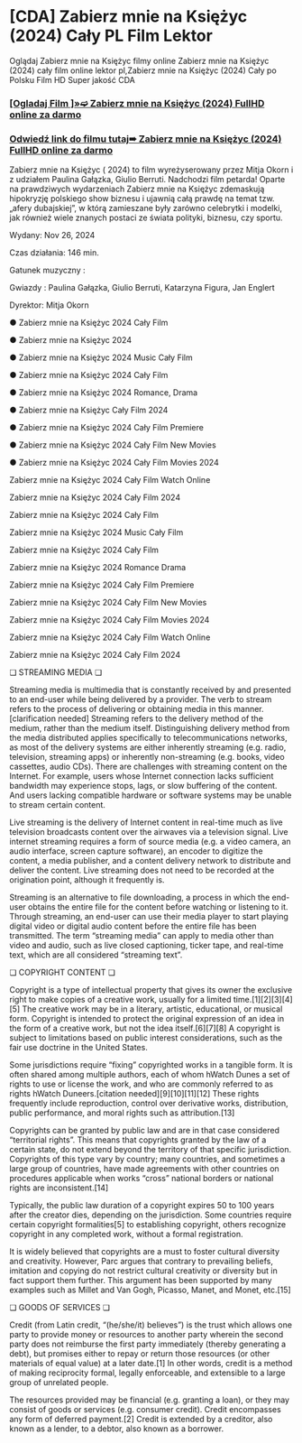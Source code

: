 # [CDA] Zabierz mnie na Księżyc (2024) Cały PL Film Lektor
Oglądaj Zabierz mnie na Księżyc  filmy online Zabierz mnie na Księżyc  (2024) cały film online lektor pl,Zabierz mnie na Księżyc  (2024) Cały po Polsku Film HD Super jakość CDA

 

 <div class="markdown-heading" dir="auto"><h3 tabindex="-1" class="heading-element" dir="auto"><a href="https://cutt.ly/Vejeadrp">[Ogladaj Film ]»➫ Zabierz mnie na Księżyc (2024) FullHD online za darmo</a></h3></p>

<div class="markdown-heading" dir="auto"><h3 tabindex="-1" class="heading-element" dir="auto"><a href="https://cutt.ly/Vejeadrp">Odwiedź link do filmu tutaj➠ Zabierz mnie na Księżyc (2024) FullHD online za darmo</a></h3></p>


 

Zabierz mnie na Księżyc  ( 2024) to   film wyreżyserowany przez  Mitja Okorn i z udziałem  Paulina Gałązka, Giulio Berruti. Nadchodzi film petarda! Oparte na prawdziwych wydarzeniach Zabierz mnie na Księżyc  zdemaskują hipokryzję polskiego show biznesu i ujawnią całą prawdę na temat tzw. „afery dubajskiej”, w którą zamieszane były zarówno celebrytki i modelki, jak również wiele znanych postaci ze świata polityki, biznesu, czy sportu.

 

Wydany: Nov 26, 2024

Czas działania:  146 min.

Gatunek muzyczny : 

Gwiazdy : Paulina Gałązka, Giulio Berruti, Katarzyna Figura, Jan Englert

Dyrektor: Mitja Okorn

 

● Zabierz mnie na Księżyc  2024 Cały Film

● Zabierz mnie na Księżyc  2024

● Zabierz mnie na Księżyc  2024 Music Cały Film

● Zabierz mnie na Księżyc  2024 Cały Film

● Zabierz mnie na Księżyc  2024 Romance, Drama

● Zabierz mnie na Księżyc  Cały Film 2024

● Zabierz mnie na Księżyc  2024 Cały Film Premiere

● Zabierz mnie na Księżyc  2024 Cały Film New Movies

● Zabierz mnie na Księżyc  2024 Cały Film Movies 2024

Zabierz mnie na Księżyc  2024 Cały Film Watch Online

Zabierz mnie na Księżyc  2024 Cały Film 2024

Zabierz mnie na Księżyc  2024 Cały Film

Zabierz mnie na Księżyc  2024 Music Cały Film

Zabierz mnie na Księżyc  2024 Cały Film

Zabierz mnie na Księżyc  2024 Romance Drama

Zabierz mnie na Księżyc  2024 Cały Film Premiere

Zabierz mnie na Księżyc  2024 Cały Film New Movies

Zabierz mnie na Księżyc  2024 Cały Film Movies 2024

Zabierz mnie na Księżyc  2024 Cały Film Watch Online

Zabierz mnie na Księżyc  2024 Cały Film 2024

 

❏ STREAMING MEDIA ❏

 

Streaming media is multimedia that is constantly received by and presented to an end-user while being delivered by a provider. The verb to stream refers to the process of delivering or obtaining media in this manner.[clarification needed] Streaming refers to the delivery method of the medium, rather than the medium itself. Distinguishing delivery method from the media distributed applies specifically to telecommunications networks, as most of the delivery systems are either inherently streaming (e.g. radio, television, streaming apps) or inherently non-streaming (e.g. books, video cassettes, audio CDs). There are challenges with streaming content on the Internet. For example, users whose Internet connection lacks sufficient bandwidth may experience stops, lags, or slow buffering of the content. And users lacking compatible hardware or software systems may be unable to stream certain content.

Live streaming is the delivery of Internet content in real-time much as live television broadcasts content over the airwaves via a television signal. Live internet streaming requires a form of source media (e.g. a video camera, an audio interface, screen capture software), an encoder to digitize the content, a media publisher, and a content delivery network to distribute and deliver the content. Live streaming does not need to be recorded at the origination point, although it frequently is.


Streaming is an alternative to file downloading, a process in which the end-user obtains the entire file for the content before watching or listening to it. Through streaming, an end-user can use their media player to start playing digital video or digital audio content before the entire file has been transmitted. The term “streaming media” can apply to media other than video and audio, such as live closed captioning, ticker tape, and real-time text, which are all considered “streaming text”.

 

❏ COPYRIGHT CONTENT ❏

 

Copyright is a type of intellectual property that gives its owner the exclusive right to make copies of a creative work, usually for a limited time.[1][2][3][4][5] The creative work may be in a literary, artistic, educational, or musical form. Copyright is intended to protect the original expression of an idea in the form of a creative work, but not the idea itself.[6][7][8] A copyright is subject to limitations based on public interest considerations, such as the fair use doctrine in the United States.

Some jurisdictions require “fixing” copyrighted works in a tangible form. It is often shared among multiple authors, each of whom hWatch Dunes a set of rights to use or license the work, and who are commonly referred to as rights hWatch Duneers.[citation needed][9][10][11][12] These rights frequently include reproduction, control over derivative works, distribution, public performance, and moral rights such as attribution.[13]


Copyrights can be granted by public law and are in that case considered “territorial rights”. This means that copyrights granted by the law of a certain state, do not extend beyond the territory of that specific jurisdiction. Copyrights of this type vary by country; many countries, and sometimes a large group of countries, have made agreements with other countries on procedures applicable when works “cross” national borders or national rights are inconsistent.[14]

Typically, the public law duration of a copyright expires 50 to 100 years after the creator dies, depending on the jurisdiction. Some countries require certain copyright formalities[5] to establishing copyright, others recognize copyright in any completed work, without a formal registration.

It is widely believed that copyrights are a must to foster cultural diversity and creativity. However, Parc argues that contrary to prevailing beliefs, imitation and copying do not restrict cultural creativity or diversity but in fact support them further. This argument has been supported by many examples such as Millet and Van Gogh, Picasso, Manet, and Monet, etc.[15]

 

❏ GOODS OF SERVICES ❏

 

Credit (from Latin credit, “(he/she/it) believes”) is the trust which allows one party to provide money or resources to another party wherein the second party does not reimburse the first party immediately (thereby generating a debt), but promises either to repay or return those resources (or other materials of equal value) at a later date.[1] In other words, credit is a method of making reciprocity formal, legally enforceable, and extensible to a large group of unrelated people.

The resources provided may be financial (e.g. granting a loan), or they may consist of goods or services (e.g. consumer credit). Credit encompasses any form of deferred payment.[2] Credit is extended by a creditor, also known as a lender, to a debtor, also known as a borrower.
